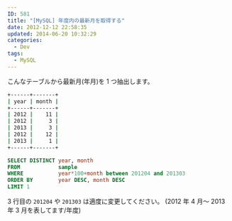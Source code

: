 ```yaml
---
ID: 581
title: "[MySQL] 年度内の最新月を取得する"
date: 2012-12-12 22:58:35
updated: 2014-06-20 10:32:29
categories:
  - Dev
tags:
  - MySQL
---
```


こんなテーブルから最新月(年月)を 1 つ抽出します。

```bash
+------+-------+
| year | month |
+------+-------+
| 2012 |    11 |
| 2012 |     3 |
| 2013 |     3 |
| 2012 |    12 |
| 2013 |     1 |
+------+-------+
```

<!--more-->

```sql
SELECT DISTINCT year, month
FROM            sample
WHERE           year*100+month between 201204 and 201303
ORDER BY        year DESC, month DESC
LIMIT 1
```

3 行目の <code>201204</code> や <code>201303</code> は適度に変更してください。
<span class="text-muted">(2012 年 4 月～ 2013 年 3 月を表してます/年度)</span>
